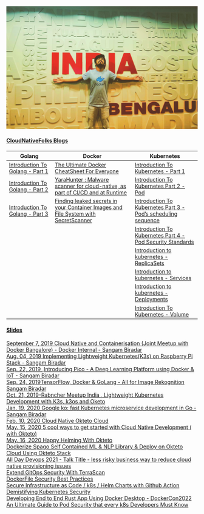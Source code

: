 <img src="https://raw.githubusercontent.com/sangam14/sangam14/master/assets/github-profile.png">


#### [CloudNativeFolks Blogs](https://blog.cloudnativefolks.org)  
| Golang                                                                                             | Docker                                                                                                                                                                                                     | Kubernetes                                                                                                                                                    |
|----------------------------------------------------------------------------------------------------|------------------------------------------------------------------------------------------------------------------------------------------------------------------------------------------------------------|---------------------------------------------------------------------------------------------------------------------------------------------------------------|
| [Introduction To Golang - Part 1](https://blog.cloudnativefolks.org/introduction-to-golang-part-1) | [The Ultimate Docker CheatSheet For Everyone](https://blog.cloudnativefolks.org/the-ultimate-docker-cheatsheet-for-everyone)                                                                               | [Introduction To Kubernetes - Part 1](https://blog.cloudnativefolks.org/introduction-to-kubernetes-part-1)                                                    |
| [Introduction To Golang - Part 2](https://blog.cloudnativefolks.org/introduction-to-golang-part-2) | [YaraHunter : Malware scanner for cloud-native, as part of CI/CD and at Runtime](https://blog.cloudnativefolks.org/yarahunter-malware-scanner-for-cloud-native-as-part-of-cicd-and-at-runtime)             | [Introduction To Kubernetes Part 2 - Pod](https://blog.cloudnativefolks.org/introduction-to-kubernetes-part-2-pod)                                            |
| [Introduction To Golang - Part 3](https://blog.cloudnativefolks.org/introduction-to-golang-part-3) | [Finding leaked secrets in your Container Images and File System with SecretScanner](https://blog.cloudnativefolks.org/finding-leaked-secrets-in-your-container-images-and-file-system-with-secretscanner) | [Introduction To Kubernetes Part 3 - Pod’s scheduling sequence](https://blog.cloudnativefolks.org/introduction-to-kubernetes-part-3-pods-scheduling-sequence) |
|                                                                                                    |                                                                                                                                                                                                            | [Introduction To Kubernetes Part 4 - Pod Security Standards](https://blog.cloudnativefolks.org/introduction-to-kubernetes-part-4-pod-security-standards)      |
|                                                                                                    |                                                                                                                                                                                                            | [Introduction to kubernetes - ReplicaSets](https://blog.cloudnativefolks.org/introduction-to-kubernetes-replicasets)                                          |
|                                                                                                    |                                                                                                                                                                                                            | [Introduction to kubernetes - Services](https://blog.cloudnativefolks.org/introduction-to-kubernetes-services)                                                |
|                                                                                                    |                                                                                                                                                                                                            | [Introduction to kubernetes - Deployments](https://blog.cloudnativefolks.org/introduction-to-kubernetes-deployments )                                         |
|  |   | [Introduction To Kubernetes - Volume](https://blog.cloudnativefolks.org/introduction-to-kubernetes-volume) |
#### [Slides](https://slides.com/sangambiradar)

[September 7, 2019 Cloud Native and Containerisation (Joint Meetup with Docker Bangalore) - Docker Internal - Sangam Biradar](https://www.slideshare.net/sangambiradar370/september-7-2019-cloud-native-and-containerisation-joint-meetup-with-docker-bangalore-docker-internal-sangam-biradar) <br>
[ Aug. 04, 2019 Implementing Lightweight Kubernetes(K3s) on Raspberry Pi Stack - Sangam Biradar](https://www.slideshare.net/sangambiradar370/implementing-lightweight-kubernetesk3s-on-raspberry-pi-stack-sangam-biradar)<br>
[Sep. 22, 2019 ,Introducing Pico - A Deep Learning Platform using Docker & IoT - Sangam Biradar
](https://www.slideshare.net/sangambiradar370/introducing-pico-a-deep-learning-platform-using-docker-iot-sangam-biradar)<br>
[Sep. 24, 2019TensorFlow, Docker & GoLang - All for Image Rekognition Sangam Biradar](https://www.slideshare.net/sangambiradar370/tensorflow-docker-golang-all-for-image-rekognition-sangam-biradarengineitops)<br>
[Oct. 21, 2019-Rabncher Meetup India , Lightweight Kubernetes Development with K3s, k3os and Oketo](https://www.slideshare.net/sangambiradar370/rabncher-meetup-india-lightweight-kubernetes-development-with-k3s-k3os-and-oketo) <br>
[Jan. 19, 2020 Google ko: fast Kubernetes microservice development in Go - Sangam Biradar](https://www.slideshare.net/sangambiradar370/google-ko-fast-kubernetes-microservice-development-in-go-sangam-biradar-engineitops)<br>
[Feb. 10, 2020 Cloud Native Okteto Cloud](https://www.slideshare.net/sangambiradar370/cloud-native-okteto-cloud) <br> 
[May. 15, 2020 5 cool ways to get started with Cloud Native Development ( with Okteto)](https://www.slideshare.net/sangambiradar370/5-cool-ways-to-get-started-with-cloud-native-development-with-okteto) <br> 
[May. 16, 2020 Happy Helming With Okteto](https://www.slideshare.net/sangambiradar370/happy-helming-with-okteto) <br>
[Dockerize Spago Self Contained ML & NLP Library & Deploy on Okteto Cloud Using Okteto Stack](https://www.linkedin.com/in/sangambiradar/details/featured/1612179458750/single-media-viewer/)<br>
[All Day Devops 2021 - Talk Title - less risky business way to reduce cloud native provisioning issues](https://slides.com/sangambiradar/addo-sangambiradar)<br>
[Extend GitOps Security With TerraScan](https://slides.com/sangambiradar/extend-gitops-security-with-terrascan)<br>
[DockerFile Security Best Practices ](https://slides.com/sangambiradar/dockerfile-best-practices/fullscreen)<br>
[Secure Infrastructure as Code / k8s / Helm Charts with Github Action](https://slides.com/sangambiradar/iac-terrascan-github-action)<br>
[Demistifying Kubernetes Security](https://slides.com/sangambiradar/demistifying-kubernetes-security/fullscreen)<br>
[Developing End to End Rust App Using Docker Desktop - DockerCon2022](https://slides.com/sangambiradar/dockercon2022)<br>
[An Ultimate Guide to Pod Security that every k8s Developers Must Know](https://slides.com/sangambiradar/pod-security)<br>


